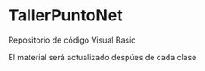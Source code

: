 # TallerPuntoNet
Repositorio de código Visual Basic

El material será actualizado despúes de cada clase
